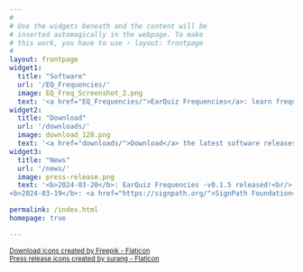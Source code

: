 ```yaml
---
#
# Use the widgets beneath and the content will be
# inserted automagically in the webpage. To make
# this work, you have to use › layout: frontpage
#
layout: frontpage
widget1:
  title: "Software"
  url: '/EQ_Frequencies/'
  image: EQ_Freq_Screenshot_2.png
  text: '<a href="EQ_Frequencies/">EarQuiz Frequencies</a>: learn frequency bands, equalize consciously!'
widget2:
  title: "Download"
  url: '/downloads/'
  image: download_128.png
  text: '<a href="downloads/">Download</a> the latest software releases...'
widget3:
  title: "News"
  url: '/news/'
  image: press-release.png
  text: '<b>2024-03-20</b>: EarQuiz Frequencies -v0.1.5 released!<br/> 
<b>2024-03-19</b>: <a href="https://signpath.org/">SignPath Foundation</a> issued free code signing certificate for <i>EarQuiz Frequencies</i>'

permalink: /index.html
homepage: true

---
```

<a href="https://www.flaticon.com/free-icons/download" title="download icons"><small>Download icons created by Freepik - Flaticon</small></a><br />
<a href="https://www.flaticon.com/free-icons/press-release" title="press release icons"><small>Press release icons created by surang - Flaticon</small></a>